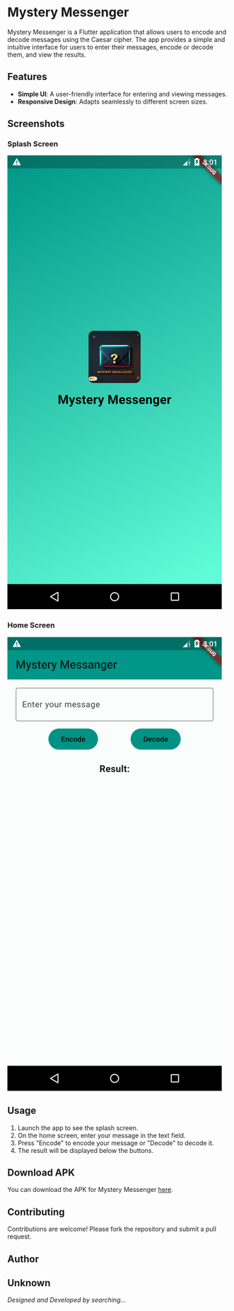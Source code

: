 # Mystery Messenger

Mystery Messenger is a Flutter application that allows users to encode and decode messages using the Caesar cipher. The app provides a simple and intuitive interface for users to enter their messages, encode or decode them, and view the results. 

## Features

- **Simple UI**: A user-friendly interface for entering and viewing messages.
- **Responsive Design**: Adapts seamlessly to different screen sizes.

## Screenshots

### Splash Screen
![Splash Screen](https://github.com/aabaidali/Mystery_Messanger/blob/main/Screenshot_1720260113.png)

### Home Screen
![Home Screen](Screenshot_1720260116.png)

## Usage

1. Launch the app to see the splash screen.
2. On the home screen, enter your message in the text field.
3. Press "Encode" to encode your message or "Decode" to decode it.
4. The result will be displayed below the buttons.

## Download APK

You can download the APK for Mystery Messenger [here](https://github.com/aabaidali/Mystery_Messanger/archive/refs/tags/APk.zip).

## Contributing

Contributions are welcome! Please fork the repository and submit a pull request.

## Author

**Unknown**
---

*Designed and Developed by searching...*
